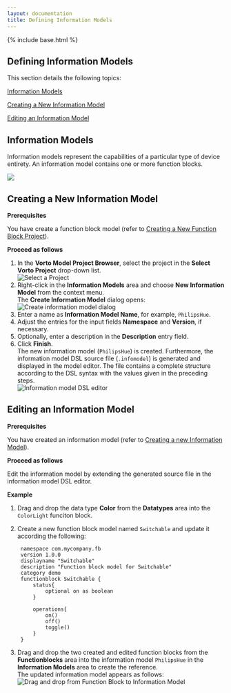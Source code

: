 ```yaml
---
layout: documentation
title: Defining Information Models
---
```

{% include base.html %}

## Defining Information Models

This section details the following topics:

[Information Models](#information-models)  

[Creating a New Information Model](#creating-a-new-information-model)  

[Editing an Information Model](#editing-an-information-model)  

## Information Models

Information models represent the capabilities of a particular type of device entirety. An information model contains one or more function blocks.

<div class="thumb5">
<a title="Defining a Information Model" data-rel="prettyPhoto" href="https://youtu.be/MJI74NuYTw4&width=1500&height=1000" rel="prettyPhoto" >
<img src="{{ base}}/img/documentation/defineinfo.jpg"  class="box-img img-responsive zoom1">
<i class="fa fa-play-circle fa-5 play-icon"></i>
</a>
</div>

## Creating a New Information Model

**Prerequisites**  

You have create a function block model (refer to [Creating a New Function Block Project]({{base}}/documentation/editors/functionblock.html#creating-a-new-function-block)).

**Proceed as follows**

1. In the **Vorto Model Project Browser**, select the project in the **Select Vorto Project** drop-down list.  
   ![Select a Project]({{base}}/img/documentation/vorto_select_vorto_project.png)  
2. Right-click in the **Information Models** area and choose **New Information Model** from the context menu.  
   The **Create Information Model** dialog opens:  
   ![Create information model dialog]({{base}}/img/documentation/m2m_tc_create_information_model_dialog.png)
3. Enter a name as **Information Model Name**, for example, `PhilipsHue`.  
4. Adjust the entries for the input fields **Namespace** and **Version**, if necessary.
5. Optionally, enter a description in the **Description** entry field.
6. Click **Finish**.  
   The new information model (`PhilipsHue`) is created. Furthermore, the information model DSL source file (`.infomodel`) is generated and displayed in the model editor. The file contains a complete structure according to the DSL syntax with the values given in the preceding steps.  
   ![Information model DSL editor]({{base}}/img/documentation/m2m_tc_information_model_dsl_editor.png)

## Editing an Information Model

**Prerequisites**

You have created an information model (refer to [Creating a new Information Model](#creating-a-new-information-model)).

**Proceed as follows**

Edit the information model by extending the generated source file in the information model DSL editor.

**Example**

1. Drag and drop the data type **Color** from the **Datatypes** area into the `ColorLight` funciton block.
2. Create a new function block model named `Switchable` and update it according the following:  

		namespace com.mycompany.fb
		version 1.0.0
		displayname "Switchable"
		description "Function block model for Switchable"
		category demo	
		functionblock Switchable {
			status{ 
				optional on as boolean
			}
		
			operations{
				on()
				off()
				toggle()
			}
		}

3. Drag and drop the two created and edited function blocks from the **Functionblocks** area into the information model `PhilipsHue` in the **Information Models** area to create the reference.  
   The updated information model appears as follows:
   ![Drag and drop from Function Block to Information Model]({{base}}/img/documentation/m2m_tc_drag_drop_function_block_to_information_model.png)  
